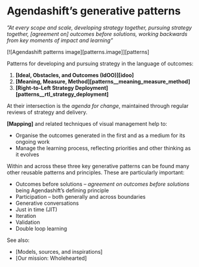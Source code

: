 # Agendashift’s generative patterns

_”At every scope and scale, developing strategy together, pursuing strategy together, [agreement on] outcomes before solutions, working backwards from key moments of impact and learning”_

[![Agendashift patterns image][patterns.image]][patterns]

Patterns for developing and pursuing strategy in the language of outcomes:

  1. **[Ideal, Obstacles, and Outcomes (IdOO)][idoo]**
  1. **[Meaning, Measure, Method][patterns__meaning_measure_method]**
  2. **[Right-to-Left Strategy Deployment][patterns__rtl_strategy_deployment]**

At their intersection is the *agenda for change*, maintained through regular reviews of strategy and delivery.

**[Mapping]** and related techniques of visual management help to: 

  * Organise the outcomes generated in the first and as a medium for its ongoing work
  * Manage the learning process, reflecting priorities and other thinking as it evolves

Within and across these three key generative patterns can be found many other reusable patterns and principles. These are particularly important:

  * Outcomes before solutions – *agreement on outcomes before solutions* being Agendashift’s defining principle
  * Participation – both generally and across boundaries
  * Generative conversations
  * Just in time (JIT)
  * Iteration
  * Validation
  * Double loop learning

 See also:

  * [Models, sources, and inspirations]
  * [Our mission: Wholehearted]
